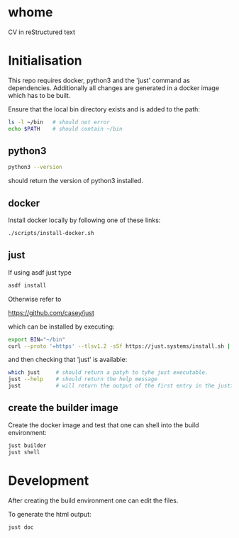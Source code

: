 # whome

CV in reStructured text

# Initialisation

This repo requires docker, python3 and the 'just' command as dependencies.
Additionally all changes are generated in a docker image which has to be built.

Ensure that the local bin directory exists and is added to the path:

```bash
ls -l ~/bin   # should not error
echo $PATH    # should contain ~/bin
```

## python3

```bash
python3 --version
```

should return the version of python3 installed.

## docker

Install docker locally by following one of these links:

```bash
./scripts/install-docker.sh
```

## just

If using asdf just type 

```bash
asdf install
```

Otherwise refer to

https://github.com/casey/just

which can be installed by executing:

```bash
export BIN="~/bin"
curl --proto '=https' --tlsv1.2 -sSf https://just.systems/install.sh | bash -s -- --to ${BIN}
```

and then checking that 'just' is available:

```bash
which just     # should return a patyh to tyhe just executable.
just --help    # should return the help message
just           # will return the output of the first entry in the justfile
```

## create the builder image

Create the docker image and test that one can shell into the build environment:

```bash
just builder
just shell
```

# Development

After creating the build environment one can edit the files.

To generate the html output:


```bash
just doc
```

